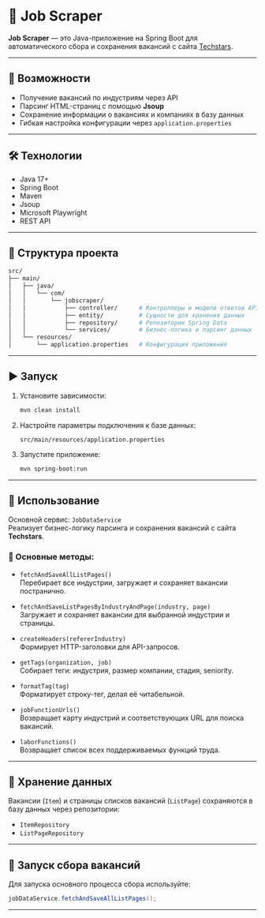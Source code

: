 # 📌 Job Scraper

**Job Scraper** — это Java-приложение на Spring Boot для автоматического сбора и сохранения вакансий с сайта [Techstars](https://www.techstars.com/).

---

## 🚀 Возможности

- Получение вакансий по индустриям через API
- Парсинг HTML-страниц с помощью **Jsoup**
- Сохранение информации о вакансиях и компаниях в базу данных
- Гибкая настройка конфигурации через `application.properties`

---

## 🛠️ Технологии

- Java 17+
- Spring Boot
- Maven
- Jsoup
- Microsoft Playwright
- REST API

---

## 📂 Структура проекта

```bash
src/
├── main/
│   ├── java/
│   │   └── com/
│   │       └── jobscraper/
│   │           ├── controller/      # Контроллеры и модели ответов API
│   │           ├── entity/          # Сущности для хранения данных
│   │           ├── repository/      # Репозитории Spring Data
│   │           └── services/        # Бизнес-логика и парсинг данных
│   └── resources/
│       └── application.properties   # Конфигурация приложения
```

---

## ▶️ Запуск

1. Установите зависимости:
   ```bash
   mvn clean install
   ```

2. Настройте параметры подключения к базе данных:
   ```
   src/main/resources/application.properties
   ```

3. Запустите приложение:
   ```bash
   mvn spring-boot:run
   ```

---

## 📘 Использование

Основной сервис: `JobDataService`  
Реализует бизнес-логику парсинга и сохранения вакансий с сайта **Techstars**.

### 🔧 Основные методы:

- `fetchAndSaveAllListPages()`  
  Перебирает все индустрии, загружает и сохраняет вакансии постранично.

- `fetchAndSaveListPagesByIndustryAndPage(industry, page)`  
  Загружает и сохраняет вакансии для выбранной индустрии и страницы.

- `createHeaders(refererIndustry)`  
  Формирует HTTP-заголовки для API-запросов.

- `getTags(organization, job)`  
  Собирает теги: индустрия, размер компании, стадия, seniority.

- `formatTag(tag)`  
  Форматирует строку-тег, делая её читабельной.

- `jobFunctionUrls()`  
  Возвращает карту индустрий и соответствующих URL для поиска вакансий.

- `laborFunctions()`  
  Возвращает список всех поддерживаемых функций труда.

---

## 💾 Хранение данных

Вакансии (`Item`) и страницы списков вакансий (`ListPage`) сохраняются в базу данных через репозитории:

- `ItemRepository`
- `ListPageRepository`

---

## 🏁 Запуск сбора вакансий

Для запуска основного процесса сбора используйте:

```java
jobDataService.fetchAndSaveAllListPages();
```

---
